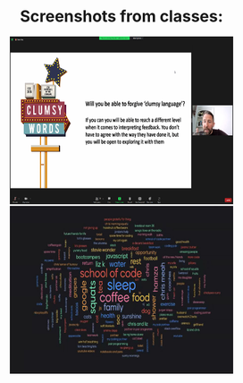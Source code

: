 <div align='center'>

<h1>Screenshots from classes:</h1>


<img width=400 height=300 src='https://github.com/Lucy-de-Rojas/school-of-code-SCREENSHOTS/blob/main/DAY4/clumsyWords.jpg'/>



<img width=400 height=300 src='https://github.com/Lucy-de-Rojas/school-of-code-SCREENSHOTS/blob/main/DAY4/28April.jpg'/>

</div>